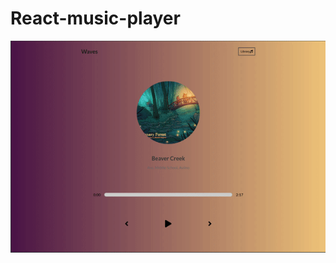 # React-music-player

<img src="https://github.com/AliAbukahil/music-player-react/blob/master/src/img/ezgif.com-gif-maker.gif" alt="App-screenshot">
